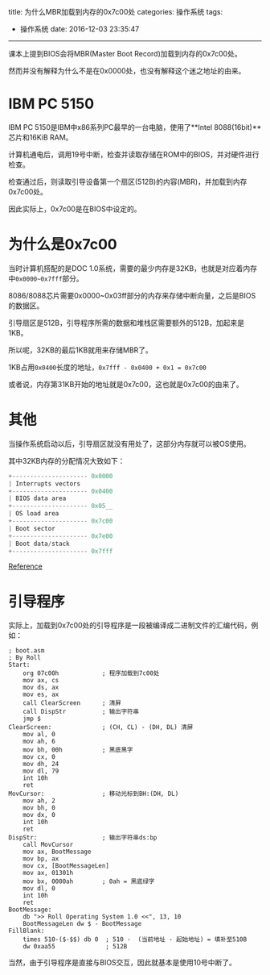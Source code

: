 title: 为什么MBR加载到内存的0x7c00处
categories: 操作系统
tags:
  - 操作系统
date: 2016-12-03 23:35:47
---

课本上提到BIOS会将MBR(Master Boot Record)加载到内存的0x7c00处。

然而并没有解释为什么不是在0x0000处，也没有解释这个迷之地址的由来。

<!--more-->

# IBM PC 5150
IBM PC 5150是IBM中x86系列PC最早的一台电脑，使用了**Intel 8088(16bit)**芯片和16KiB RAM。

计算机通电后，调用19号中断，检查并读取存储在ROM中的BIOS，并对硬件进行检查。

检查通过后，则读取引导设备第一个扇区(512B)的内容(MBR)，并加载到内存0x7c00处。

因此实际上，0x7c00是在BIOS中设定的。

# 为什么是0x7c00
当时计算机搭配的是DOC 1.0系统，需要的最少内存是32KB，也就是对应着内存中`0x0000~0x7fff`部分。

8086/8088芯片需要0x0000~0x03ff部分的内存来存储中断向量，之后是BIOS的数据区。

引导扇区是512B，引导程序所需的数据和堆栈区需要额外的512B，加起来是1KB。

所以呢，32KB的最后1KB就用来存储MBR了。

1KB占用`0x0400`长度的地址，`0x7fff - 0x0400 + 0x1 = 0x7c00`

或者说，内存第31KB开始的地址就是0x7c00，这也就是0x7c00的由来了。

# 其他
当操作系统启动以后，引导扇区就没有用处了，这部分内存就可以被OS使用。

其中32KB内存的分配情况大致如下：
```cpp
+--------------------- 0x0000
| Interrupts vectors
+--------------------- 0x0400
| BIOS data area
+--------------------- 0x05__
| OS load area
+--------------------- 0x7c00
| Boot sector
+--------------------- 0x7e00
| Boot data/stack
+--------------------- 0x7fff
```

[Reference](http://www.glamenv-septzen.net/en/view/6)

# 引导程序
实际上，加载到0x7c00处的引导程序是一段被编译成二进制文件的汇编代码，例如：
```x86asm
; boot.asm
; By Roll
Start:
	org 07c00h            ; 程序加载到7c00处
	mov ax, cs
	mov ds, ax
	mov es, ax
	call ClearScreen      ; 清屏
	call DispStr          ; 输出字符串
	jmp $
ClearScreen:              ; (CH, CL) - (DH, DL) 清屏
	mov al, 0
	mov ah, 6
	mov bh, 00h           ; 黑底黑字
	mov cx, 0
	mov dh, 24
	mov dl, 79
	int 10h
	ret
MovCursor:                ; 移动光标到BH:(DH, DL)
	mov ah, 2
	mov bh, 0
	mov dx, 0
	int 10h
	ret
DispStr:                  ; 输出字符串ds:bp
	call MovCursor
	mov ax, BootMessage
	mov bp, ax
	mov cx, [BootMessageLen]
	mov ax, 01301h
	mov bx, 0000ah        ; 0ah = 黑底绿字
	mov dl, 0
	int 10h
	ret
BootMessage:
	db ">> Roll Operating System 1.0 <<", 13, 10
	BootMessageLen dw $ - BootMessage
FillBlank:
	times 510-($-$$) db	0  ; 510 -  (当前地址 - 起始地址) = 填补至510B
	dw 0xaa55              ; 512B
```

当然，由于引导程序是直接与BIOS交互，因此就基本是使用10号中断了。

